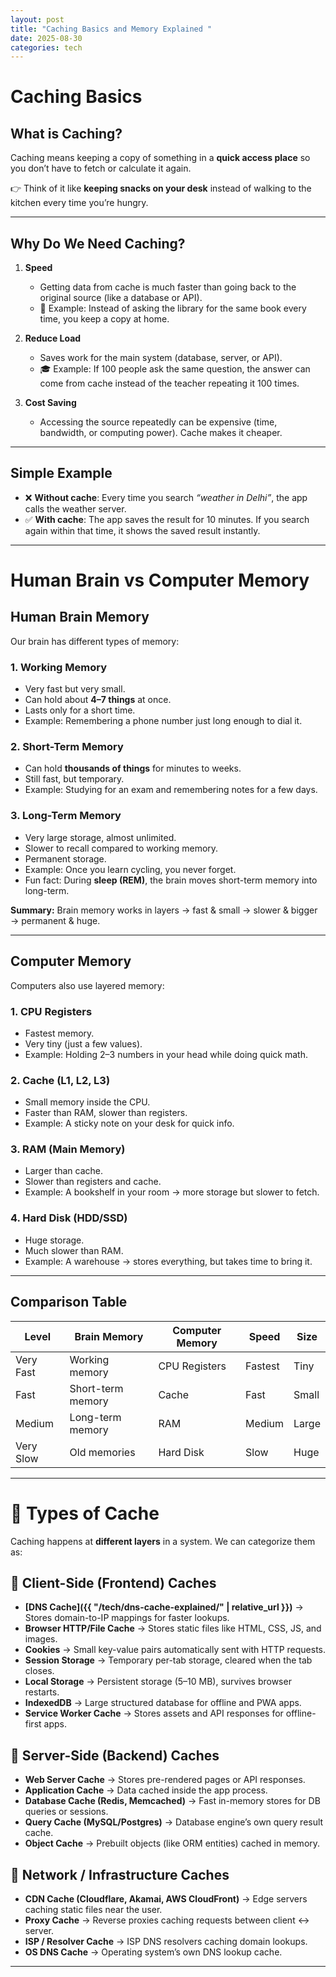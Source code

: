 ```yaml
---
layout: post
title: "Caching Basics and Memory Explained "
date: 2025-08-30
categories: tech
---
```


# Caching Basics

## What is Caching?

Caching means keeping a copy of something in a **quick access place** so you don’t have to fetch or calculate it again.

👉 Think of it like **keeping snacks on your desk** instead of walking to the kitchen every time you’re hungry.

---

## Why Do We Need Caching?

1. **Speed**  
   - Getting data from cache is much faster than going back to the original source (like a database or API).  
   - 📖 Example: Instead of asking the library for the same book every time, you keep a copy at home.  

2. **Reduce Load**  
   - Saves work for the main system (database, server, or API).  
   - 🎓 Example: If 100 people ask the same question, the answer can come from cache instead of the teacher repeating it 100 times.  

3. **Cost Saving**  
   - Accessing the source repeatedly can be expensive (time, bandwidth, or computing power). Cache makes it cheaper.  

---

## Simple Example

- ❌ **Without cache**: Every time you search *“weather in Delhi”*, the app calls the weather server.  
- ✅ **With cache**: The app saves the result for 10 minutes. If you search again within that time, it shows the saved result instantly.  

---

# Human Brain vs Computer Memory

## Human Brain Memory

Our brain has different types of memory:

### 1. Working Memory

- Very fast but very small.  
- Can hold about **4–7 things** at once.  
- Lasts only for a short time.  
- Example: Remembering a phone number just long enough to dial it.

### 2. Short-Term Memory

- Can hold **thousands of things** for minutes to weeks.  
- Still fast, but temporary.  
- Example: Studying for an exam and remembering notes for a few days.

### 3. Long-Term Memory

- Very large storage, almost unlimited.  
- Slower to recall compared to working memory.  
- Permanent storage.  
- Example: Once you learn cycling, you never forget.  
- Fun fact: During **sleep (REM)**, the brain moves short-term memory into long-term.

**Summary:** Brain memory works in layers → fast & small → slower & bigger → permanent & huge.

---

## Computer Memory

Computers also use layered memory:

### 1. CPU Registers

- Fastest memory.  
- Very tiny (just a few values).  
- Example: Holding 2–3 numbers in your head while doing quick math.

### 2. Cache (L1, L2, L3)

- Small memory inside the CPU.  
- Faster than RAM, slower than registers.  
- Example: A sticky note on your desk for quick info.

### 3. RAM (Main Memory)

- Larger than cache.  
- Slower than registers and cache.  
- Example: A bookshelf in your room → more storage but slower to fetch.

### 4. Hard Disk (HDD/SSD)

- Huge storage.  
- Much slower than RAM.  
- Example: A warehouse → stores everything, but takes time to bring it.

---

## Comparison Table

| Level       | Brain Memory       | Computer Memory | Speed   | Size   |
|-------------|-------------------|----------------|---------|--------|
| Very Fast   | Working memory     | CPU Registers  | Fastest | Tiny   |
| Fast        | Short-term memory | Cache          | Fast    | Small  |
| Medium      | Long-term memory  | RAM            | Medium  | Large  |
| Very Slow   | Old memories      | Hard Disk      | Slow    | Huge   |

---

# 📌 Types of Cache

Caching happens at **different layers** in a system. We can categorize them as:

## 🔹 Client-Side (Frontend) Caches

- **[DNS Cache]({{ "/tech/dns-cache-explained/" | relative_url }})** → Stores domain-to-IP mappings for faster lookups.
- **Browser HTTP/File Cache** → Stores static files like HTML, CSS, JS, and images.  
- **Cookies** → Small key-value pairs automatically sent with HTTP requests.  
- **Session Storage** → Temporary per-tab storage, cleared when the tab closes.  
- **Local Storage** → Persistent storage (5–10 MB), survives browser restarts.  
- **IndexedDB** → Large structured database for offline and PWA apps.  
- **Service Worker Cache** → Stores assets and API responses for offline-first apps.  

## 🔹 Server-Side (Backend) Caches

- **Web Server Cache** → Stores pre-rendered pages or API responses.  
- **Application Cache** → Data cached inside the app process.  
- **Database Cache (Redis, Memcached)** → Fast in-memory stores for DB queries or sessions.  
- **Query Cache (MySQL/Postgres)** → Database engine’s own query result cache.  
- **Object Cache** → Prebuilt objects (like ORM entities) cached in memory.  

## 🔹 Network / Infrastructure Caches

- **CDN Cache (Cloudflare, Akamai, AWS CloudFront)** → Edge servers caching static files near the user.  
- **Proxy Cache** → Reverse proxies caching requests between client ↔ server.  
- **ISP / Resolver Cache** → ISP DNS resolvers caching domain lookups.  
- **OS DNS Cache** → Operating system’s own DNS lookup cache.  

---
